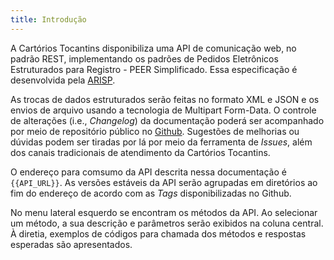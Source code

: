 ```yaml
---
title: Introdução
---
```


A Cartórios Tocantins disponibiliza uma API de comunicação web, no padrão REST, implementando os padrões de Pedidos Eletrônicos Estruturados para Registro - PEER Simplificado. Essa especificação é desenvolvida pela [ARISP](http://www.arisp.com.br/). 

As trocas de dados estruturados serão feitas no formato XML e JSON e os envios de arquivo usando a tecnologia de Multipart Form-Data. O controle de alterações (i.e., *Changelog*) da documentação poderá ser acompanhado por meio de repositório público no [Github](https://github.com/anoregto/docs-rest-api). Sugestões de melhorias ou dúvidas podem ser tiradas por lá por meio da ferramenta de *Issues*, além dos canais tradicionais de atendimento da Cartórios Tocantins.

O endereço para comsumo da API descrita nessa documentação é `{{API_URL}}`. As versões estáveis da API serão agrupadas em diretórios ao fim do endereço de acordo com as *Tags* disponibilizadas no Github.

No menu lateral esquerdo se encontram os métodos da API. Ao selecionar um método, a sua descrição e parâmetros serão exibidos na coluna central. À diretia, exemplos de códigos para chamada dos métodos e respostas esperadas são apresentados.